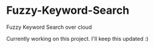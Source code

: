 # Fuzzy-Keyword-Search
Fuzzy Keyword Search over cloud 


Currently working on this project. I'll keep this updated :)
